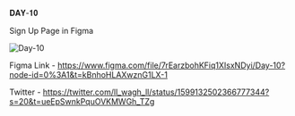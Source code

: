 𝐃𝐀𝐘-𝟏𝟎

Sign Up Page in Figma

![Day-10](https://user-images.githubusercontent.com/85480387/205459733-b18cdc76-c2b3-48f4-9760-13d523dd77c7.jpg)

Figma Link - https://www.figma.com/file/7rEarzbohKFiq1XIsxNDyi/Day-10?node-id=0%3A1&t=kBnhoHLAXwznG1LX-1

Twitter - https://twitter.com/ll_wagh_ll/status/1599132502366777344?s=20&t=ueEpSwnkPquOVKMWGh_TZg
